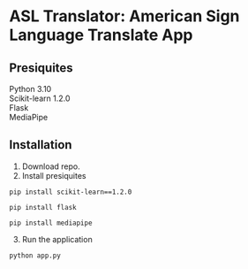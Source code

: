 ASL Translator: American Sign Language Translate App
============================================================================================

Presiquites
-----------------
Python 3.10  
Scikit-learn 1.2.0  
Flask  
MediaPipe  

Installation
-----------------

1. Download repo.
2. Install presiquites
```
pip install scikit-learn==1.2.0
```
```
pip install flask
```
```
pip install mediapipe
```
3. Run the application
```
python app.py
```
